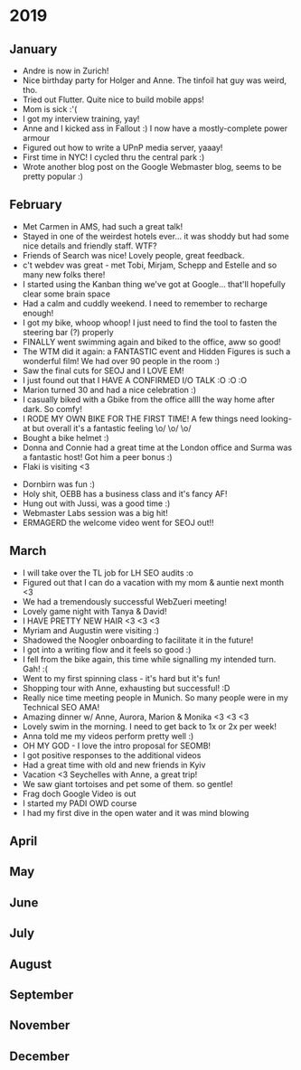 # 2019

## January

* Andre is now in Zurich!
* Nice birthday party for Holger and Anne. The tinfoil hat guy was weird, tho.
* Tried out Flutter. Quite nice to build mobile apps!
* Mom is sick :'(
* I got my interview training, yay!
* Anne and I kicked ass in Fallout :) I now have a mostly-complete power armour
* Figured out how to write a UPnP media server, yaaay!
* First time in NYC! I cycled thru the central park :)
* Wrote another blog post on the Google Webmaster blog, seems to be pretty popular :)

## February

* Met Carmen in AMS, had such a great talk!
* Stayed in one of the weirdest hotels ever... it was shoddy but had some nice details and friendly staff. WTF?
* Friends of Search was nice! Lovely people, great feedback. 
* c't webdev was great - met Tobi, Mirjam, Schepp and Estelle and so many new folks there!
* I started using the Kanban thing we've got at Google... that'll hopefully clear some brain space
* Had a calm and cuddly weekend. I need to remember to recharge enough!
* I got my bike, whoop whoop! I just need to find the tool to fasten the steering bar (?) properly
* FINALLY went swimming again and biked to the office, aww so good!
* The WTM did it again: a FANTASTIC event and Hidden Figures is such a wonderful film! We had over 90 people in the room :)
* Saw the final cuts for SEOJ and I LOVE EM!
* I just found out that I HAVE A CONFIRMED I/O TALK :O :O :O
* Marion turned 30 and had a nice celebration :)
* I casually biked with a Gbike from the office allll the way home after dark. So comfy!
* I RODE MY OWN BIKE FOR THE FIRST TIME! A few things need looking-at but overall it's a fantastic feeling \o/ \o/ \o/
* Bought a bike helmet :)
* Donna and Connie had a great time at the London office and Surma was a fantastic host! Got him a peer bonus :)
* Flaki is visiting <3
- Dornbirn was fun :)
- Holy shit, OEBB has a business class and it's fancy AF!
- Hung out with Jussi, was a good time :)
- Webmaster Labs session was a big hit!
- ERMAGERD the welcome video went for SEOJ out!!

## March

- I will take over the TL job for LH SEO audits :o
- Figured out that I can do a vacation with my mom & auntie next month <3
- We had a tremendously successful WebZueri meeting!
- Lovely game night with Tanya & David!
- I HAVE PRETTY NEW HAIR <3 <3 <3 
- Myriam and Augustin were visiting :)
- Shadowed the Noogler onboarding to facilitate it in the future!
- I got into a writing flow and it feels so good :)
- I fell from the bike again, this time while signalling my intended turn. Gah! :(
- Went to my first spinning class - it's hard but it's fun!
- Shopping tour with Anne, exhausting but successful! :D
- Really nice time meeting people in Munich. So many people were in my Technical SEO AMA!
- Amazing dinner w/ Anne, Aurora, Marion & Monika <3 <3 <3
- Lovely swim in the morning. I need to get back to 1x or 2x per week!
- Anna told me my videos perform pretty well :)
- OH MY GOD - I love the intro proposal for SEOMB!
- I got positive responses to the additional videos 
- Had a great time with old and new friends in Kyiv
- Vacation <3 Seychelles with Anne, a great trip! 
- We saw giant tortoises and pet some of them. so gentle! 
- Frag doch Google Video is out 
- I started my PADI OWD course 
- I had my first dive in the open water and it was mind blowing 

## April

## May

## June

## July

## August

## September

## November

## December
